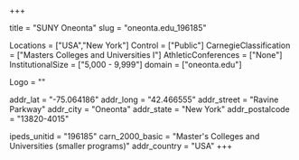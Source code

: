 
+++

title = "SUNY Oneonta"
slug = "oneonta.edu_196185"

Locations = ["USA","New York"]
Control = ["Public"]
CarnegieClassification = ["Masters Colleges and Universities I"]
AthleticConferences = ["None"]
InstitutionalSize = ["5,000 - 9,999"]
domain = ["oneonta.edu"]

Logo = ""

addr_lat = "-75.064186"
addr_long = "42.466555"
addr_street = "Ravine Parkway"
addr_city = "Oneonta"
addr_state = "New York"
addr_postalcode = "13820-4015"

ipeds_unitid = "196185"
carn_2000_basic = "Master's Colleges and Universities (smaller programs)"
addr_country = "USA"
+++
    
